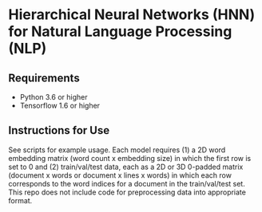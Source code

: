 # Hierarchical Neural Networks (HNN) for Natural Language Processing (NLP)

## Requirements
- Python 3.6 or higher
- Tensorflow 1.6 or higher

## Instructions for Use
See scripts for example usage. Each model requires (1) a 2D word embedding matrix (word count x embedding size) in which the first row is set to 0 and (2) train/val/test data, each as a 2D or 3D 0-padded matrix (document x words or document x lines x words) in which each row corresponds to the word indices for a document in the train/val/test set. This repo does not include code for preprocessing data into appropriate format.
